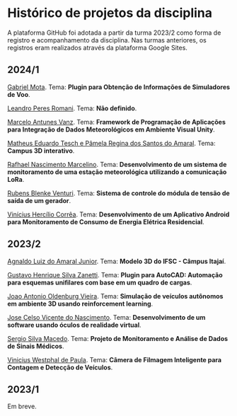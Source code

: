 # Histórico de projetos da disciplina
A plataforma GitHub foi adotada a partir da turma 2023/2 como forma de registro e acompanhamento da disciplina. Nas turmas anteriores, os registros eram realizados através da plataforma Google Sites.

## 2024/1
[Gabriel Mota](https://github.com/GMotaG/ProjetoIntegradorIII). Tema: **Plugin para Obtenção de Informações de Simuladores de Voo**. 

[Leandro Peres Romani](https://github.com/Leandro1pr/PI3-). Tema: **Não definido**. 

[Marcelo Antunes Vanz](https://github.com/V4nz05/PI3). Tema: **Framework de Programação de Aplicações para Integração de Dados Meteorológicos em Ambiente Visual Unity**. 

[Matheus Eduardo Tesch e Pâmela Regina dos Santos do Amaral](https://github.com/Pamela-ra/PI-3). Tema: **Campus 3D interativo**. 

[Rafhael Nascimento Marcelino](https://github.com/rafhamarcelino/PI3_LoRa_Rafhael). Tema: **Desenvolvimento de um sistema de monitoramento de uma estação meteorológica utilizando a comunicação LoRa**. 

[Rubens Blenke Venturi](https://github.com/RubensBlk/Sistema-de-Controle-de-Gerador). Tema: **Sistema de controle do módula de tensão de saída de um gerador**. 

[Vinícius Hercílio Corrêa](https://github.com/viniciushc26/EnergyCheck). Tema: **Desenvolvimento de um Aplicativo Android para Monitoramento de Consumo de Energia Elétrica Residencial**. 

## 2023/2
[Agnaldo Luiz do Amaral Junior](https://github.com/amaraljr/PI3). Tema: **Modelo 3D do IFSC - Câmpus Itajaí**. 

[Gustavo Henrique Silva Zanetti](https://github.com/gustavohsz/PI3-AutoCAD). Tema: **Plugin para AutoCAD: Automação para esquemas unifilares com base em um quadro de cargas**. 

[Joao Antonio Oldenburg Vieira](https://github.com/joaoOldenburg/PI_3_RL_IFSC). Tema: **Simulação de veículos autônomos em ambiente 3D usando reinforcement learning**. 

[Jose Celso Vicente do Nascimento](https://github.com/JoseVicente2018/PI-III-JOSE-CELSO). Tema: **Desenvolvimento de um software usando óculos de realidade virtual**. 

[Sergio Silva Macedo](https://github.com/SergioMacedo15/ProjetoIntegrador). Tema: **Projeto de Monitoramento e Análise de Dados de Sinais Médicos**. 

[Vinicius Westphal de Paula](https://github.com/viniwestphal/PI3). Tema: **Câmera de Filmagem Inteligente para Contagem e Detecção de Veículos**. 

## 2023/1

Em breve.
